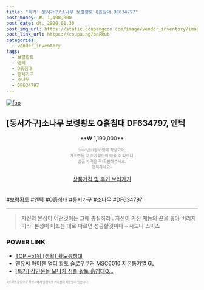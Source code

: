 ```yaml
--- 
title: "특가! 동서가구/소나무 보령황토 Q흙침대 DF634797" 
post_money: ₩. 1,190,000 
post_date: dt. 2020.01.30 
post_img_url: https://static.coupangcdn.com/image/vendor_inventory/images/2016/11/08/9/3/4acae13d-60ef-4c4f-99dc-42bbc0db7302.jpg 
post_link_url: https://coupa.ng/bnFRub 
categories: 
  - vendor_inventory 
tags: 
  - 보령황토 
  - 엔틱 
  - Q흙침대 
  - 동서가구 
  - 소나무 
  - DF634797 
--- 
```

[![foo](https://static.coupangcdn.com/image/vendor_inventory/images/2016/11/08/9/3/4acae13d-60ef-4c4f-99dc-42bbc0db7302.jpg)](https://coupa.ng/bnFRub) 

## [동서가구]소나무 보령황토 Q흙침대 DF634797, 엔틱 
<p style="text-align: center;">**₩ 1,190,000**</p> 
<p style="text-align: center;"><span style="color: #898c8f; font-family: Georgia,Times,serif; font-size: 0.75em;">2020년01월30일에 작성되어, <br>가격변동 및 추가할인이 있을 수 있으니,<br> 상품 가격을 꼭!확인해주세요.<br>행복하세요~</span> 
</p>	 
<div markdown="0" style="text-align: center;"><a href="https://coupa.ng/bnFRub" class="btn btn--success">상품가격 및 후기 보러가기</a></div> 
<br><br> 
  #보령황토 #엔틱 #Q흙침대 #동서가구 #소나무 #DF634797 
<hr> 

> 자신의 본성이 어떤것이든 그에 충실하라 . 자신이 가진 재능의 끈을 놓아 버리지 마라. 본성이 이끄는 대로 따르면 성공할것이다 – 시드니 스미스 


### POWER LINK

* <a href="https://blog.naver.com/an0733/221789661566" target="_blank"> TOP ~51위 [생활] 황토흙침대</a>
* <a href="https://blog.naver.com/fasyy4321/221786002692" target="_blank">엔유씨 마이젠 멀티 황토 슬로우쿠커 MSC6010 저온통가열 6L</a>
* <a href="https://blog.naver.com/santokki14/221789822611" target="_blank">[특가] 장인온돌 모니카 심플 황토 흙침대Q...</a>

<span style="color: #898c8f; font-family: Georgia,Times,serif; font-size: 0.55em;">파트너스활동으로 작성자에게 일정액의 커미션이 제공될수 있습니다.</span> 
